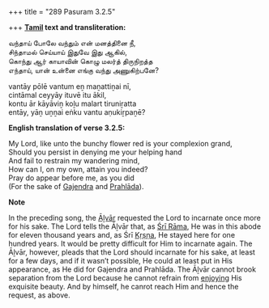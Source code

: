 +++
title = "289 Pasuram 3.2.5"

+++
**[Tamil](/definition/tamil#history "show Tamil definitions") text and transliteration:**

வந்தாய் போலே வந்தும் என் மனத்தினை நீ,  
சிந்தாமல் செய்யாய் இதுவே இது ஆகில்,  
கொந்து ஆர் காயாவின் கொழு மலர்த் திருநிறத்த  
எந்தாய், யான் உன்னை எங்கு வந்து அணுகிற்பனே?

vantāy pōlē vantum eṉ maṉattiṉai nī,  
cintāmal ceyyāy ituvē itu ākil,  
kontu ār kāyāviṉ koḻu malart tiruniṟatta  
entāy, yāṉ uṉṉai eṅku vantu aṇukiṟpaṉē?

**English translation of verse 3.2.5:**

My Lord, like unto the bunchy flower red is your complexion grand,  
Should you persist in denying me your helping hand  
And fail to restrain my wandering mind,  
How can I, on my own, attain you indeed?  
Pray do appear before me, as you did  
(For the sake of [Gajendra](/definition/gajendra#vaishnavism "show Gajendra definitions") and [Prahlāda](/definition/prahlada#vaishnavism "show Prahlāda definitions")).

**Note**

In the preceding song, the [Āḻvār](/definition/aḻvar#vaishnavism "show Āḻvār definitions") requested the Lord to incarnate once more for his sake. The Lord tells the Āḻvār that, as [Śrī Rāma](/definition/shrirama#history "show Śrī Rāma definitions"), He was in this abode for eleven thousand years and, as Śrī [Kṛṣṇa](/definition/krishna#vaishnavism "show Kṛṣṇa definitions"), He stayed here for one hundred years. It would be pretty difficult for Him to incarnate again. The Āḻvār, however, pleads that the Lord should incarnate for his sake, at least for a few days, and if it wasn’t possible, He could at least put in His appearance, as He did for Gajendra and Prahlāda. The Āḻvār cannot brook separation from the Lord because he cannot refrain from [enjoying](/definition/enjoying#history "show enjoying definitions") His exquisite beauty. And by himself, he canrot reach Him and hence the request, as above.


